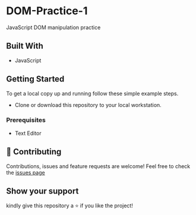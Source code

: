 # DOM-Practice-1
JavaScript DOM manipulation practice

## Built With
- JavaScript

## Getting Started

To get a local copy up and running follow these simple example steps.
- Clone or download this repository to your local workstation.

### Prerequisites
- Text Editor 

## :handshake: Contributing
Contributions, issues and feature requests are welcome!
Feel free to check the [issues page](https://github.com/nothembah/Javascript-Practice/issues)

## Show your support

kindly give this repository a :star: if you like the project!

